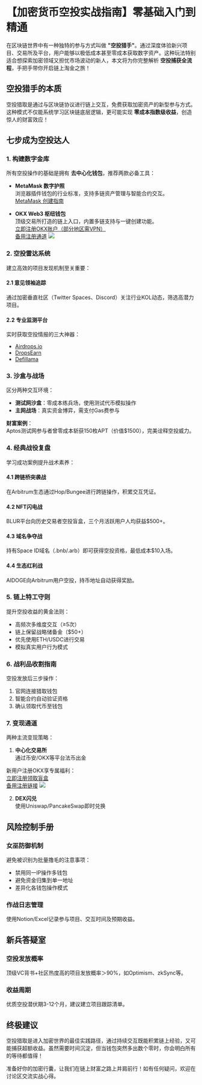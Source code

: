 # 【加密货币空投实战指南】零基础入门到精通

在区块链世界中有一种独特的参与方式叫做 **"空投猎手"**。通过深度体验新兴项目、交易所及平台，用户能够以极低成本甚至零成本获取数字资产。这种玩法特别适合想探索加密领域又担忧市场波动的新人，本文将为你完整解析 **空投捕获全流程**，手把手带你开启链上淘金之旅！

## 空投猎手的本质

空投猎取是通过与区块链协议进行链上交互，免费获取加密资产的新型参与方式。这种模式不仅能系统学习区块链底层逻辑，更可能实现 **零成本指数级收益**，创造惊人的财富效应！

## 七步成为空投达人

### 1. 构建数字金库

所有空投操作的基础是拥有 **去中心化钱包**，推荐两款必备工具：

- **MetaMask 数字护照**  
  浏览器插件钱包的行业标准，支持多链资产管理与智能合约交互。  
  [MetaMask 创建指南](https://newplayerjino.com/metamask-register/)

- **OKX Web3 枢纽钱包**  
  顶级交易所打造的链上入口，内置多链支持与一键创建功能。  
 [立即注册OKX账户（部分地区需VPN）](https://www.chouyi.world/zh-hans/join/18639032)  
 [备用注册通道](https://www.okx.com/zh-hans/join/74873351)
[![](https://fe095ec.webp.li/top-10-exchanges-001.jpg)](https://www.chouyi.world/zh-hans/join/18639032)

### 2. 空投雷达系统

建立高效的项目发现机制至关重要：

#### 2.1 意见领袖追踪
通过加密垂直社区（Twitter Spaces、Discord）关注行业KOL动态，筛选高潜力项目。

#### 2.2 专业监测平台
实时获取空投情报的三大神器：
- [Airdrops.io](https://airdrops.io/)
- [DropsEarn](https://dropsearn.com/airdrops/)
- [Defillama](https://defillama.com/airdrops)

### 3. 沙盒与战场

区分两种交互环境：
- **测试网沙盒**：零成本练兵场，使用测试代币模拟操作
- **主网战场**：真实资金博弈，需支付Gas费参与

**财富案例**：  
Aptos测试网参与者曾零成本斩获150枚APT（价值$1500），完美诠释空投威力。

### 4. 经典战役复盘

学习成功案例提升战术素养：

#### 4.1 跨链桥突袭战
在Arbitrum生态通过Hop/Bungee进行跨链操作，积累交互凭证。

#### 4.2 NFT闪电战
BLUR平台向历史交易者空投盲盒，三个月活跃用户人均获益$500+。

#### 4.3 域名争夺战
持有Space ID域名（.bnb/.arb）即可获得空投资格，最低成本$10入场。

#### 4.4 生态红利战
AIDOGE向Arbitrum用户空投，持币地址自动获得奖励。

### 5. 链上特工守则

提升空投收益的黄金法则：
- 高频次多维度交互（≥5次）
- 链上保留战略储备金（$50+）
- 优先使用ETH/USDC进行交易
- 模拟真实用户行为模式

### 6. 战利品收割指南

空投发放后三步操作：
1. 官网连接猎取钱包
2. 智能合约自动验证资格
3. 确认领取代币至钱包

### 7. 变现通道

两种主流变现策略：
1. **中心化交易所**  
   通过币安/OKX等平台法币出金

新用户注册OKX享专属福利：  
 [立即注册领取盲盒](https://www.okx.com/zh-hans/join/74873351)  
 [备用注册链接](https://www.chouyi.world/zh-hans/join/18639032)
[![](https://fe095ec.webp.li/top-10-exchanges-001.jpg)](https://www.chouyi.world/zh-hans/join/18639032)

2. **DEX闪兑**  
   使用Uniswap/PancakeSwap即时兑换

## 风险控制手册

### 女巫防御机制
避免被识别为批量撸毛的注意事项：
- 禁用同一IP操作多钱包
- 避免资金归集到单一地址
- 差异化各钱包操作模式

### 作战日志管理
使用Notion/Excel记录参与项目、交互时间及预期收益。

## 新兵答疑室

### 空投发放概率
顶级VC背书+社区热度高的项目发放概率＞90%，如Optimism、zkSync等。

### 收益周期
优质空投潜伏期3-12个月，建议建立项目跟踪清单。

## 终极建议
空投猎取是进入加密世界的最佳实践路径，通过持续交互既能积累链上经验，又可能捕获超额收益。虽然需要时间沉淀，但当钱包突然多出数个零时，你会明白所有的等待都值得！

准备好你的加密行囊，让我们在链上财富之路上并肩前行！如有任何疑问，欢迎在讨论区交流实战心得。